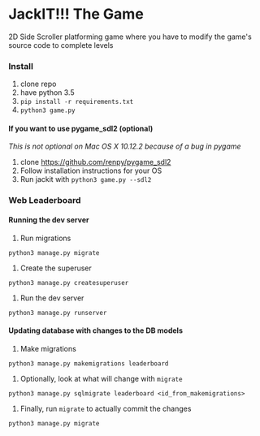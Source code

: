 # JackIT!!! The Game

2D Side Scroller platforming game where you have to modify the game's source code to complete levels

### Install

1. clone repo
2. have python 3.5
3. `pip install -r requirements.txt`
4. `python3 game.py`

#### If you want to use pygame_sdl2 (optional)

_This is not optional on Mac OS X 10.12.2 because of a bug in pygame_

1. clone https://github.com/renpy/pygame_sdl2
1. Follow installation instructions for your OS
1. Run jackit with `python3 game.py --sdl2`

### Web Leaderboard

#### Running the dev server

1. Run migrations

```
python3 manage.py migrate
```

1. Create the superuser

```
python3 manage.py createsuperuser
```

1. Run the dev server

```
python3 manage.py runserver
```

#### Updating database with changes to the DB models

1. Make migrations

```
python3 manage.py makemigrations leaderboard
```

1. Optionally, look at what will change with `migrate`

```
python3 manage.py sqlmigrate leaderboard <id_from_makemigrations>
```

1. Finally, run `migrate` to actually commit the changes

```
python3 manage.py migrate
```
